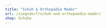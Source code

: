 ```yaml
---
title: "Schuh & Orthopädie Mader"
url: /siegsdorf/schuh-und-orthopaedie-mader/
shop: Schuhe
---
```

